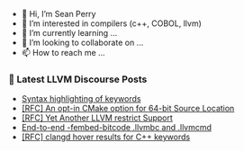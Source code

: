 - 👋 Hi, I’m Sean Perry
- 👀 I’m interested in compilers (c++, COBOL, llvm)
- 🌱 I’m currently learning ...
- 💞️ I’m looking to collaborate on ...
- 📫 How to reach me ...

<!---
s66perry/s66perry is a ✨ special ✨ repository because its `README.md` (this file) appears on your GitHub profile.
You can click the Preview link to take a look at your changes.
--->
### 📕 Latest LLVM Discourse Posts

<!-- DISCOURSE-LLVM:START -->
- [Syntax highlighting of keywords](https://discourse.llvm.org/t/syntax-highlighting-of-keywords/53479#post_16)
- [[RFC] An opt-in CMake option for 64-bit Source Location](https://discourse.llvm.org/t/rfc-an-opt-in-cmake-option-for-64-bit-source-location/87538#post_17)
- [[RFC] Yet Another LLVM restrict Support](https://discourse.llvm.org/t/rfc-yet-another-llvm-restrict-support/87612#post_6)
- [End-to-end -fembed-bitcode .llvmbc and .llvmcmd](https://discourse.llvm.org/t/end-to-end-fembed-bitcode-llvmbc-and-llvmcmd/56265#post_13)
- [[RFC] clangd hover results for C++ keywords](https://discourse.llvm.org/t/rfc-clangd-hover-results-for-c-keywords/87722#post_1)
<!-- DISCOURSE-LLVM:END -->

